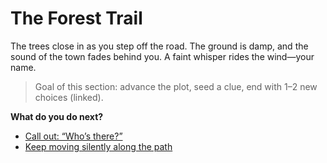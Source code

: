 # The Forest Trail

The trees close in as you step off the road. The ground is damp, and the sound of the town fades behind you. A faint whisper rides the wind—your name.

> Goal of this section: advance the plot, seed a clue, end with 1–2 new choices (linked).

**What do you do next?**
- [Call out: “Who’s there?”](call-out.md)
- [Keep moving silently along the path](silent-walk.md)